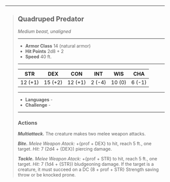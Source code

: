 ___
> ## Quadruped Predator
>*Medium beast, unaligned*
> ___
> - **Armor Class** 14 (natural armor)
> - **Hit Points** 2d8 + 2
> - **Speed** 40 ft.
>___
>|STR|DEX|CON|INT|WIS|CHA|
>|:---:|:---:|:---:|:---:|:---:|:---:|
>|12 (+1)|15 (+2)|12 (+1)|2 (-4)|10 (0)|6 (-1)|
>___
> - **Languages** -
> - **Challenge** -
> ___
>
> ### Actions
> ***Multiattack.*** The creature makes two melee weapon attacks.
>
> ***Bite.*** *Melee Weapon Atack:* +{prof + DEX} to hit, reach 5 ft., one target. *Hit:* 7 (2d4 + {DEX}) piercing damage.
>
> ***Tackle.*** *Melee Weapon Atack:* +{prof + STR} to hit, reach 5 ft., one target. *Hit:* 7 (1d4 + {STR}) bludgeoning damage. If the target is a creature, it must succeed on a DC {8 + prof + STR} Strength saving throw or be knocked prone.
